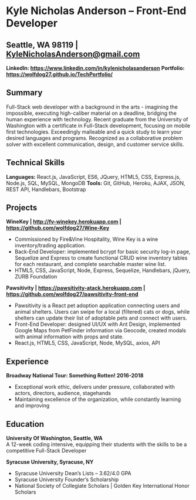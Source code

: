 # Kyle Nicholas Anderson &ndash; Front-End Developer
## Seattle, WA 98119 | KyleNicholasAnderson@gmail.com
**LinkedIn: https://www.linkedin.com/in/kylenicholasanderson** **Portfolio: https://wolfdog27.github.io/TechPortfolio/**

## Summary
Full-Stack web developer with a background in the arts - imagining the impossible, executing high-caliber material
on a deadline, bridging the human experience with technology. Recent graduate from the University of Washington
with a certificate in Full-Stack development, focusing on mobile first technologies. Exceedingly malleable and a
quick study to learn your desired languages and programs. Recognized as a collaborative problem solver with
excellent communication, design, and customer service skills.

## Technical Skills
**Languages:** React.js, JavaScript, ES6, JQuery, HTML5, CSS, Express.js, Node.js, SQL, MySQL, MongoDB
**Tools:** Git, GitHub, Heroku, AJAX, JSON, REST API, Handlebars, Bootstrap

## Projects
**WineKey | http://fv-winekey.herokuapp.com | https://github.com/wolfdog27/Wine-Key**
- Commissioned by Fire&Vine Hospitality, Wine Key is a wine inventory/trading application.
- Back-End Developer: implemented bcrypt for basic security log-in page, Sequelize and Express to create
functional CRUD wine inventory tables for each restaurant, and complete searchable master wine list.
- HTML5, CSS, JavaScript, Node, Express, Sequelize, Handlebars, jQuery, ZURB Foundation

**Pawsitivity | https://pawsitivity-atack.herokuapp.com | https://github.com/wolfdog27/pawsitivity-front-end**
- Pawsitivity is a React pet adoption application connecting users and animal shelters. Users can swipe for a
local (filtered) cats or dogs, while shelters can update their list of adoptable pets and connect with users.
- Front-End Developer: designed UI/UX with Ant Design, implemented Google Maps from PetFinder
information via Geocode, created modals with animal information with props and state.
- React.js, HTML5, CSS, JavaScript, Node, MySQL, axios, API

## Experience
**Broadway National Tour: Something Rotten! 2016-2018**
- Exceptional work ethic, delivers under pressure, collaborated with actors, directors, audience, stagehands
- Maintaining excellence of the organization, while constantly learning and improving

## Education
**University Of Washington, Seattle, WA**  
A 12-week coding intensive, equipping their students with the skills to be a competitive Full-Stack Developer

**Syracuse University, Syracuse, NY**  
- Syracuse University Dean’s Lists – 3.62/4.0 GPA
- Syracuse University Founder’s Scholarship
- National Society of Collegiate Scholars | Golden Key International Honor Scholars
